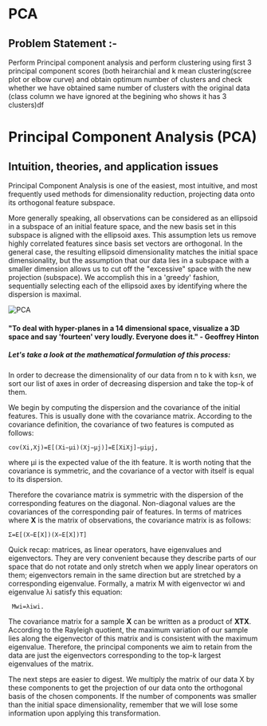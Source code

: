 # PCA

## Problem Statement :-

Perform Principal component analysis and perform clustering using first 
3 principal component scores (both heirarchial and k mean clustering(scree plot or elbow curve) and obtain 
optimum number of clusters and check whether we have obtained same number of clusters with the original data 
(class column we have ignored at the begining who shows it has 3 clusters)df

# Principal Component Analysis (PCA)

## Intuition, theories, and application issues

Principal Component Analysis is one of the easiest, most intuitive, and most frequently used methods for dimensionality reduction, projecting data onto its orthogonal feature subspace.

More generally speaking, all observations can be considered as an ellipsoid in a subspace of an initial feature space, and the new basis set in this subspace is aligned with the ellipsoid axes. This assumption lets us remove highly correlated features since basis set vectors are orthogonal. In the general case, the resulting ellipsoid dimensionality matches the initial space dimensionality, but the assumption that our data lies in a subspace with a smaller dimension allows us to cut off the "excessive" space with the new projection (subspace). We accomplish this in a 'greedy' fashion, sequentially selecting each of the ellipsoid axes by identifying where the dispersion is maximal.


![PCA](https://github.com/yagniksorathiya/PCA/assets/129974278/2e6941d6-0d77-4b2b-94e2-23fe85f96b16)


#### "To deal with hyper-planes in a 14 dimensional space, visualize a 3D space and say 'fourteen' very loudly. Everyone does it." - Geoffrey Hinton

##### Let's take a look at the mathematical formulation of this process:

In order to decrease the dimensionality of our data from n to k with k≤n, we sort our list of axes in order of decreasing dispersion and take the top-k of them.

We begin by computing the dispersion and the covariance of the initial features. This is usually done with the covariance matrix. According to the covariance definition, the covariance of two features is computed as follows:

    cov(Xi,Xj)=E[(Xi−μi)(Xj−μj)]=E[XiXj]−μiμj,

where μi is the expected value of the ith feature. It is worth noting that the covariance is symmetric, and the covariance of a vector with itself is equal to its dispersion.

Therefore the covariance matrix is symmetric with the dispersion of the corresponding features on the diagonal. Non-diagonal values are the covariances of the corresponding pair of features. In terms of matrices where **X** is the matrix of observations, the covariance matrix is as follows:

    Σ=E[(X−E[X])(X−E[X])T]

Quick recap: matrices, as linear operators, have eigenvalues and eigenvectors. They are very convenient because they describe parts of our space that do not rotate and only stretch when we apply linear operators on them; eigenvectors remain in the same direction but are stretched by a corresponding eigenvalue.
Formally, a matrix M with eigenvector wi and eigenvalue λi satisfy this equation:
     
     Mwi=λiwi.

The covariance matrix for a sample **X**
can be written as a product of **XTX**. According to the Rayleigh quotient, the maximum variation of our sample lies along the eigenvector of this matrix and is consistent with the maximum eigenvalue. Therefore, the principal components we aim to retain from the data are just the eigenvectors corresponding to the top-k largest eigenvalues of the matrix.

The next steps are easier to digest. We multiply the matrix of our data X by these components to get the projection of our data onto the orthogonal basis of the chosen components. If the number of components was smaller than the initial space dimensionality, remember that we will lose some information upon applying this transformation.
